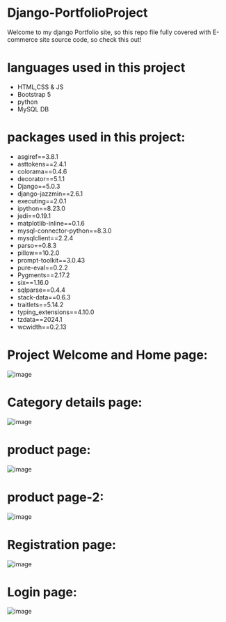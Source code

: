 # Django-PortfolioProject
Welcome to my django Portfolio site, so this repo file fully covered with E-commerce site source code, so check this out!
# languages used in this project
- HTML,CSS & JS 
- Bootstrap 5
- python
- MySQL DB

# packages used in this project:
- asgiref==3.8.1
- asttokens==2.4.1
- colorama==0.4.6
- decorator==5.1.1
- Django==5.0.3
- django-jazzmin==2.6.1
- executing==2.0.1
- ipython==8.23.0
- jedi==0.19.1
- matplotlib-inline==0.1.6
- mysql-connector-python==8.3.0
- mysqlclient==2.2.4
- parso==0.8.3
- pillow==10.2.0
- prompt-toolkit==3.0.43
- pure-eval==0.2.2
- Pygments==2.17.2
- six==1.16.0
- sqlparse==0.4.4
- stack-data==0.6.3
- traitlets==5.14.2
- typing_extensions==4.10.0
- tzdata==2024.1
- wcwidth==0.2.13

# Project Welcome and Home page:
![image](https://github.com/hariz723/Django_PortfolioProject/assets/110483479/b796ac7e-c06e-4fa7-8bad-6c9f2f47abc1)
# Category details page:
![image](https://github.com/hariz723/Django_PortfolioProject/assets/110483479/aae9e5d9-a65e-477d-8442-fa40242146e6)
# product page:
![image](https://github.com/hariz723/Django_PortfolioProject/assets/110483479/35b9aade-d1b4-4877-a35f-83f095ea34c6)
# product page-2:
![image](https://github.com/hariz723/Django_PortfolioProject/assets/110483479/c73cbd9a-a8bc-48a8-8aca-3e5cdaaab3ff)
# Registration page:
![image](https://github.com/hariz723/Django_PortfolioProject/assets/110483479/8154f7ce-b23e-4fec-949b-34232d90dda6)
# Login page:
![image](https://github.com/hariz723/Django_PortfolioProject/assets/110483479/66aaf410-8d53-452c-be06-2ec57a23a535)





